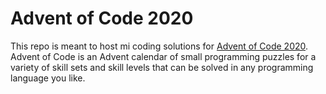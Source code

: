 # Advent of Code 2020

This repo is meant to host mi coding solutions for [Advent of Code 2020](https://adventofcode.com/2020/). Advent of Code is an Advent calendar of small programming puzzles for a variety of skill sets and skill levels that can be solved in any programming language you like.
